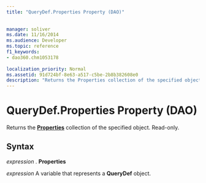 ```yaml
---
title: "QueryDef.Properties Property (DAO)"
 
 
manager: soliver
ms.date: 11/16/2014
ms.audience: Developer
ms.topic: reference
f1_keywords:
- dao360.chm1053178
  
localization_priority: Normal
ms.assetid: 91d724bf-8e63-a517-c5be-2b8b382608e0
description: "Returns the Properties collection of the specified object. Read-only."
---
```


# QueryDef.Properties Property (DAO)

Returns the **[Properties](properties-collection-dao.md)** collection of the specified object. Read-only. 
  
## Syntax

 *expression*  . **Properties**
  
 *expression*  A variable that represents a **QueryDef** object. 
  

